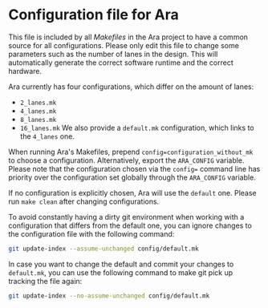 # Configuration file for Ara

This file is included by all *Makefiles* in the Ara project to have a common
source for all configurations. Please only edit this file to change some
parameters such as the number of lanes in the design. This will automatically
generate the correct software runtime and the correct hardware.

Ara currently has four configurations, which differ on the amount of lanes:
- `2_lanes.mk`
- `4_lanes.mk`
- `8_lanes.mk`
- `16_lanes.mk`
We also provide a `default.mk` configuration, which links to the `4_lanes` one.

When running Ara's Makefiles, prepend `config=configuration_without_mk` to choose
a configuration. Alternatively, export the `ARA_CONFIG` variable. Please note that
the configuration chosen via the `config=` command line has priority over the
configuration set globally through the `ARA_CONFIG` variable.

If no configuration is explicitly chosen, Ara will use the `default` one. Please run
`make clean` after changing configurations.

To avoid constantly having a dirty git environment when working with a
configuration that differs from the default one, you can ignore changes to the
configuration file with the following command:

```bash
git update-index --assume-unchanged config/default.mk
```

In case you want to change the default and commit your changes to `default.mk`,
you can use the following command to make git pick up tracking the file again:

```bash
git update-index --no-assume-unchanged config/default.mk
```
